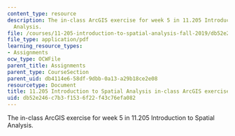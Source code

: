 ```yaml
---
content_type: resource
description: The in-class ArcGIS exercise for week 5 in 11.205 Introduction to Spatial
  Analysis.
file: /courses/11-205-introduction-to-spatial-analysis-fall-2019/db52e246c7b3f1536f22f43c76efa082_11.205f19_week_5_arc.pdf
file_type: application/pdf
learning_resource_types:
- Assignments
ocw_type: OCWFile
parent_title: Assignments
parent_type: CourseSection
parent_uid: db4114e6-58df-9dbb-0a13-a29b18ce2e08
resourcetype: Document
title: 11.205 Introduction to Spatial Analysis in-class ArcGIS exercise for week 5
uid: db52e246-c7b3-f153-6f22-f43c76efa082
---
```

The in-class ArcGIS exercise for week 5 in 11.205 Introduction to Spatial Analysis.